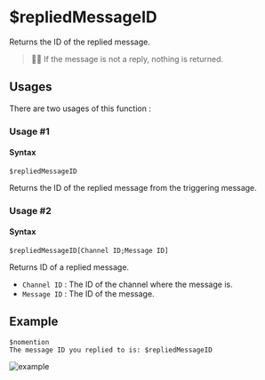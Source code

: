 # $repliedMessageID
Returns the ID of the replied message.

> 🧙‍♂️ If the message is not a reply, nothing is returned.

## Usages
There are two usages of this function :

### Usage #1
#### Syntax
```
$repliedMessageID
```
Returns the ID of the replied message from the triggering message.

### Usage #2
#### Syntax
```
$repliedMessageID[Channel ID;Message ID]
```
Returns ID of a replied message.

- `Channel ID` : The ID of the channel where the message is.
- `Message ID` : The ID of the message.

## Example
```
$nomention
The message ID you replied to is: $repliedMessageID
```
![example](https://user-images.githubusercontent.com/94063167/198900570-ad5b8a25-56ad-4e66-9c3e-6495406d7fda.png)
